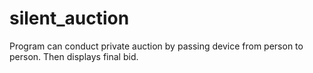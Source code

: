 # silent_auction
Program can conduct private auction by passing device from person to person. Then displays final bid.
